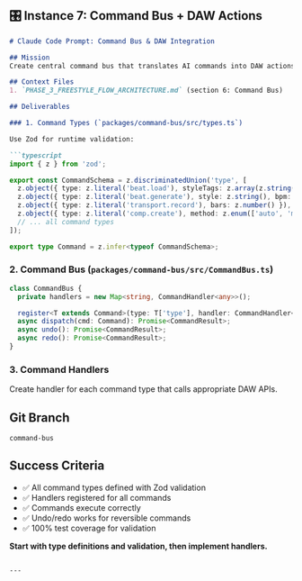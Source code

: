 ## 🎛️ Instance 7: Command Bus + DAW Actions

```markdown
# Claude Code Prompt: Command Bus & DAW Integration

## Mission
Create central command bus that translates AI commands into DAW actions.

## Context Files
1. `PHASE_3_FREESTYLE_FLOW_ARCHITECTURE.md` (section 6: Command Bus)

## Deliverables

### 1. Command Types (`packages/command-bus/src/types.ts`)

Use Zod for runtime validation:

```typescript
import { z } from 'zod';

export const CommandSchema = z.discriminatedUnion('type', [
  z.object({ type: z.literal('beat.load'), styleTags: z.array(z.string()).optional() }),
  z.object({ type: z.literal('beat.generate'), style: z.string(), bpm: z.number() }),
  z.object({ type: z.literal('transport.record'), bars: z.number() }),
  z.object({ type: z.literal('comp.create'), method: z.enum(['auto', 'manual']) }),
  // ... all command types
]);

export type Command = z.infer<typeof CommandSchema>;
```

### 2. Command Bus (`packages/command-bus/src/CommandBus.ts`)

```typescript
class CommandBus {
  private handlers = new Map<string, CommandHandler<any>>();

  register<T extends Command>(type: T['type'], handler: CommandHandler<T>): void;
  async dispatch(cmd: Command): Promise<CommandResult>;
  async undo(): Promise<CommandResult>;
  async redo(): Promise<CommandResult>;
}
```

### 3. Command Handlers

Create handler for each command type that calls appropriate DAW APIs.

## Git Branch
`command-bus`

## Success Criteria
- ✅ All command types defined with Zod validation
- ✅ Handlers registered for all commands
- ✅ Commands execute correctly
- ✅ Undo/redo works for reversible commands
- ✅ 100% test coverage for validation

**Start with type definitions and validation, then implement handlers.**
```

---

